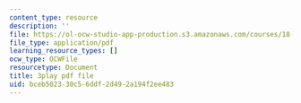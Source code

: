 ```yaml
---
content_type: resource
description: ''
file: https://ol-ocw-studio-app-production.s3.amazonaws.com/courses/18-01sc-single-variable-calculus-fall-2010/bceb502330c56ddf2d492a194f2ee483_BSAA0akmPEU.pdf
file_type: application/pdf
learning_resource_types: []
ocw_type: OCWFile
resourcetype: Document
title: 3play pdf file
uid: bceb5023-30c5-6ddf-2d49-2a194f2ee483
---
```

